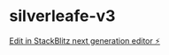 # silverleafe-v3

[Edit in StackBlitz next generation editor ⚡️](https://stackblitz.com/~/github.com/sardoru/silverleafe-v3)